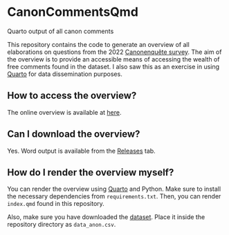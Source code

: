 # CanonCommentsQmd
Quarto output of all canon comments

This repository contains the code to generate an overview of all elaborations on questions from the 2022 [Canonenquête survey](https://ctb.kantl.be/projecten/wetenschappelijke-ondersteuning-literaire-canon-en-canonfestival). The aim of the overview is to provide an accessible means of accessing the wealth of free comments found in the dataset. I also saw this as an exercise in using [Quarto](https://quarto.org/) for data dissemination purposes.

## How to access the overview?

The online overview is available at [here](https://anthesevenants.github.io/CanonCommentsQmd/).

## Can I download the overview?

Yes. Word output is available from the [Releases](https://github.com/AntheSevenants/CanonCommentsQmd/releases) tab.

## How do I render the overview myself?

You can render the overview using [Quarto](https://quarto.org/) and Python. Make sure to install the necessary dependencies from `requirements.txt`. Then, you can render `index.qmd` found in this repository.

Also, make sure you have downloaded the [dataset](https://zenodo.org/records/10033489). Place it inside the repository directory as `data_anon.csv`.